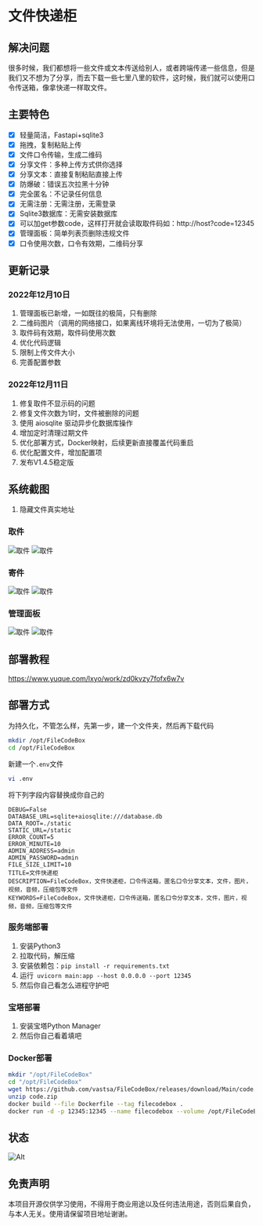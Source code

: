 # 文件快递柜

## 解决问题

很多时候，我们都想将一些文件或文本传送给别人，或者跨端传递一些信息，但是我们又不想为了分享，而去下载一些七里八里的软件，这时候，我们就可以使用口令传送箱，像拿快递一样取文件。

## 主要特色

- [x] 轻量简洁，Fastapi+sqlite3
- [x] 拖拽，复制粘贴上传
- [x] 文件口令传输，生成二维码
- [x] 分享文件：多种上传方式供你选择
- [x] 分享文本：直接复制粘贴直接上传
- [x] 防爆破：错误五次拉黑十分钟
- [x] 完全匿名：不记录任何信息
- [x] 无需注册：无需注册，无需登录
- [x] Sqlite3数据库：无需安装数据库
- [x] 可以加get参数code，这样打开就会读取取件码如：http://host?code=12345
- [x] 管理面板：简单列表页删除违规文件
- [x] 口令使用次数，口令有效期，二维码分享

## 更新记录

### 2022年12月10日

1. 管理面板已新增，一如既往的极简，只有删除
2. 二维码图片（调用的网络接口，如果离线环境将无法使用，一切为了极简）
3. 取件码有效期，取件码使用次数
4. 优化代码逻辑
5. 限制上传文件大小
6. 完善配置参数

### 2022年12月11日

1. 修复取件不显示码的问题
2. 修复文件次数为1时，文件被删除的问题
3. 使用 aiosqlite 驱动异步化数据库操作
4. 增加定时清理过期文件
5. 优化部署方式，Docker映射，后续更新直接覆盖代码重启
6. 优化配置文件，增加配置项
7. 发布V1.4.5稳定版

## 系统截图

1. 隐藏文件真实地址

### 取件

![取件](https://raw.githubusercontent.com/vastsa/FileCodeBox/master/images/img.png)
![取件](https://raw.githubusercontent.com/vastsa/FileCodeBox/master/images/img_1.png)

### 寄件

![取件](https://raw.githubusercontent.com/vastsa/FileCodeBox/master/images/img_2.png)
![取件](https://raw.githubusercontent.com/vastsa/FileCodeBox/master/images/img_3.png)

### 管理面板

![取件](https://raw.githubusercontent.com/vastsa/FileCodeBox/master/images/img_4.png)
![取件](https://raw.githubusercontent.com/vastsa/FileCodeBox/master/images/img_5.png)

## 部署教程

https://www.yuque.com/lxyo/work/zd0kvzy7fofx6w7v

## 部署方式

为持久化，不管怎么样，先第一步，建一个文件夹，然后再下载代码

```bash
mkdir /opt/FileCodeBox
cd /opt/FileCodeBox
```

新建一个`.env`文件

```bash
vi .env
```

将下列字段内容替换成你自己的

```dotenv
DEBUG=False
DATABASE_URL=sqlite+aiosqlite:///database.db
DATA_ROOT=./static
STATIC_URL=/static
ERROR_COUNT=5
ERROR_MINUTE=10
ADMIN_ADDRESS=admin
ADMIN_PASSWORD=admin
FILE_SIZE_LIMIT=10
TITLE=文件快递柜
DESCRIPTION=FileCodeBox，文件快递柜，口令传送箱，匿名口令分享文本，文件，图片，视频，音频，压缩包等文件
KEYWORDS=FileCodeBox，文件快递柜，口令传送箱，匿名口令分享文本，文件，图片，视频，音频，压缩包等文件
```

### 服务端部署

1. 安装Python3
2. 拉取代码，解压缩
3. 安装依赖包：`pip install -r requirements.txt`
4. 运行` uvicorn main:app --host 0.0.0.0 --port 12345`
5. 然后你自己看怎么进程守护吧

### 宝塔部署

1. 安装宝塔Python Manager
2. 然后你自己看着填吧

### Docker部署

```bash
mkdir "/opt/FileCodeBox"
cd "/opt/FileCodeBox"
wget https://github.com/vastsa/FileCodeBox/releases/download/Main/code.zip
unzip code.zip
docker build --file Dockerfile --tag filecodebox .
docker run -d -p 12345:12345 --name filecodebox --volume /opt/FileCodeBox:/app filecodebox
```

## 状态

![Alt](https://repobeats.axiom.co/api/embed/7a6c92f1d96ee57e6fb67f0df371528397b0c9ac.svg "Repobeats analytics image")

## 免责声明

本项目开源仅供学习使用，不得用于商业用途以及任何违法用途，否则后果自负，与本人无关。使用请保留项目地址谢谢。

